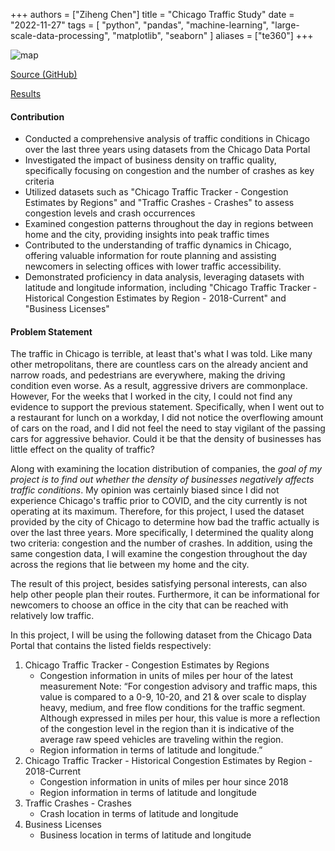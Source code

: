 +++
authors = ["Ziheng Chen"]
title = "Chicago Traffic Study"
date = "2022-11-27"
tags = [
    "python", "pandas", "machine-learning", "large-scale-data-processing",
    "matplotlib", "seaborn"
]
aliases = ["te360"]
+++

![map](/images/projects/te360.png#center)

[Source (GitHub)](https://github.com/zihengjackchen/TE360/tree/main/Final%20Project)

[Results](https://github.com/zihengjackchen/TE360/blob/main/Final%20Project/Presentables/TE360%20Final%20Project%20Report.pdf)

#### Contribution
- Conducted a comprehensive analysis of traffic conditions in Chicago over the last three years using datasets from the Chicago Data Portal
- Investigated the impact of business density on traffic quality, specifically focusing on congestion and the number of crashes as key criteria
- Utilized datasets such as "Chicago Traffic Tracker - Congestion Estimates by Regions" and "Traffic Crashes - Crashes" to assess congestion levels and crash occurrences
- Examined congestion patterns throughout the day in regions between home and the city, providing insights into peak traffic times
- Contributed to the understanding of traffic dynamics in Chicago, offering valuable information for route planning and assisting newcomers in selecting offices with lower traffic accessibility.
- Demonstrated proficiency in data analysis, leveraging datasets with latitude and longitude information, including "Chicago Traffic Tracker - Historical Congestion Estimates by Region - 2018-Current" and "Business Licenses"

#### Problem Statement
The traffic in Chicago is terrible, at least that's what I was told. Like many other metropolitans, there are countless cars on the already ancient and narrow roads, and pedestrians are everywhere, making the driving condition even worse. As a result, aggressive drivers are commonplace. However, For the weeks that I worked in the city, I could not find any evidence to support the previous statement. Specifically, when I went out to a restaurant for lunch on a workday, I did not notice the overflowing amount of cars on
the road, and I did not feel the need to stay vigilant of the passing cars for aggressive behavior. Could it be that the density of businesses has little effect on the quality of traffic?

Along with examining the location distribution of companies, the *goal of my project is to find out whether the density of businesses negatively affects traffic conditions*. My opinion was certainly biased since I did not experience Chicago's traffic prior to COVID, and the city currently is not operating at its maximum. Therefore, for this project, I used the dataset provided by the city of Chicago to determine how bad the traffic actually is over the last three years. More specifically, I determined the quality along two criteria: congestion and the number of crashes. In addition, using the same congestion data, I will examine the congestion throughout the day across the regions that lie between my home and the city.

The result of this project, besides satisfying personal interests, can also help other people plan their routes. Furthermore, it can be informational for newcomers to choose an office in the city that can be reached with relatively low traffic.

In this project, I will be using the following dataset from the Chicago Data Portal that
contains the listed fields respectively:
1. Chicago Traffic Tracker - Congestion Estimates by Regions
    - Congestion information in units of miles per hour of the latest measurement
    Note: “For congestion advisory and traffic maps, this value is compared to a 0-9,
    10-20, and 21 & over scale to display heavy, medium, and free flow conditions for
    the traffic segment. Although expressed in miles per hour, this value is more a
    reflection of the congestion level in the region than it is indicative of the average
    raw speed vehicles are traveling within the region.
    - Region information in terms of latitude and longitude.”
2. Chicago Traffic Tracker - Historical Congestion Estimates by Region - 2018-Current
    - Congestion information in units of miles per hour since 2018
    - Region information in terms of latitude and longitude
3. Traffic Crashes - Crashes
    - Crash location in terms of latitude and longitude
4. Business Licenses
    - Business location in terms of latitude and longitude

    